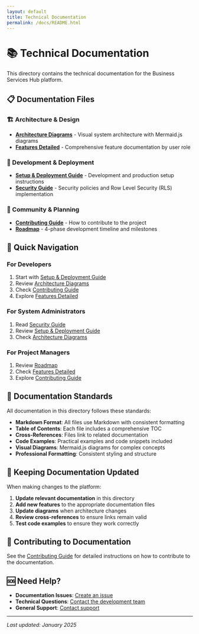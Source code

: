 ```yaml
---
layout: default
title: Technical Documentation
permalink: /docs/README.html
---
```


# 📚 Technical Documentation

This directory contains the technical documentation for the Business Services Hub platform.

## 📋 Documentation Files

### 🏗️ Architecture & Design

- **[Architecture Diagrams](./ARCHITECTURE_DIAGRAMS.md)** - Visual system architecture with Mermaid.js diagrams
- **[Features Detailed](./FEATURES_DETAILED.md)** - Comprehensive feature documentation by user role

### 🚀 Development & Deployment

- **[Setup & Deployment Guide](./SETUP_DEPLOYMENT_GUIDE.md)** - Development and production setup instructions
- **[Security Guide](./SECURITY_GUIDE.md)** - Security policies and Row Level Security (RLS) implementation

### 🤝 Community & Planning

- **[Contributing Guide](./CONTRIBUTING.md)** - How to contribute to the project
- **[Roadmap](./ROADMAP.md)** - 4-phase development timeline and milestones

## 🎯 Quick Navigation

### For Developers

1. Start with [Setup & Deployment Guide](./SETUP_DEPLOYMENT_GUIDE.md)
2. Review [Architecture Diagrams](./ARCHITECTURE_DIAGRAMS.md)
3. Check [Contributing Guide](./CONTRIBUTING.md)
4. Explore [Features Detailed](./FEATURES_DETAILED.md)

### For System Administrators

1. Read [Security Guide](./SECURITY_GUIDE.md)
2. Review [Setup & Deployment Guide](./SETUP_DEPLOYMENT_GUIDE.md)
3. Check [Architecture Diagrams](./ARCHITECTURE_DIAGRAMS.md)

### For Project Managers

1. Review [Roadmap](./ROADMAP.md)
2. Check [Features Detailed](./FEATURES_DETAILED.md)
3. Explore [Contributing Guide](./CONTRIBUTING.md)

## 📖 Documentation Standards

All documentation in this directory follows these standards:

- **Markdown Format**: All files use Markdown with consistent formatting
- **Table of Contents**: Each file includes a comprehensive TOC
- **Cross-References**: Files link to related documentation
- **Code Examples**: Practical examples and code snippets included
- **Visual Diagrams**: Mermaid.js diagrams for complex concepts
- **Professional Formatting**: Consistent styling and structure

## 🔄 Keeping Documentation Updated

When making changes to the platform:

1. **Update relevant documentation** in this directory
2. **Add new features** to the appropriate documentation files
3. **Update diagrams** when architecture changes
4. **Review cross-references** to ensure links remain valid
5. **Test code examples** to ensure they work correctly

## 📝 Contributing to Documentation

See the [Contributing Guide](./CONTRIBUTING.md) for detailed instructions on how to contribute to the documentation.

## 🆘 Need Help?

- **Documentation Issues**: [Create an issue](https://github.com/your-org/business-services-hub-docs/issues)
- **Technical Questions**: [Contact the development team](mailto:dev@businessserviceshub.com)
- **General Support**: [Contact support](mailto:support@businessserviceshub.com)

---

_Last updated: January 2025_
